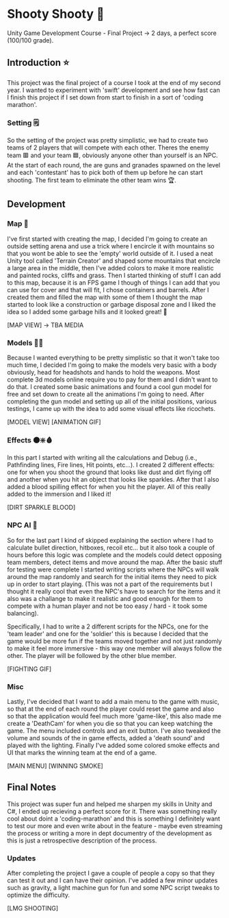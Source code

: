 # Shooty Shooty 🔫
Unity Game Development Course - Final Project -> 2 days, a perfect score (100/100 grade).

## Introduction ⭐
This project was the final project of a course I took at the end of my second year. I wanted to experiment with 'swift' development and see how fast
can I finish this project if I set down from start to finish in a sort of 'coding marathon'.

### Setting 🗒️
So the setting of the project was pretty simplistic, we had to create two teams of 2 players that will compete with each other. Theres the enemy team 🟥
and your team 🟦, obviously anyone other than yourself is an NPC. At the start of each round, the are guns and granades spawned on the level and
each 'contestant' has to pick both of them up before he can start shooting. The first team to eliminate the other team wins 🏆.

## Development
### Map 🗻
I've first started with creating the map, I decided I'm going to create an outside setting arena and use a trick where I encircle it with mountains so
that you wont be able to see the 'empty' world outside of it. I used a neat Unity tool called 'Terrain Creator' and shaped some mountains that encircle
a large area in the middle, then I've added colors to make it more realistic and painted rocks, cliffs and grass. Then I started thinking of stuff I can
add to this map, because it is an FPS game I though of things I can add that you can use for cover and that will fit, I chose containers and barrels. After
I created them and filled the map with some of them I thought the map started to look like a construction or garbage disposal zone and I liked the idea so
I added some garbage hills and it looked great! 🤩

[MAP VIEW] -> TBA MEDIA

### Models 🤼‍♂️
Because I wanted everything to be pretty simplistic so that it won't take too much time, I decided I'm going to make the models very basic with a body
obviously, head for headshots and hands to hold the weapons. Most complete 3d models online require you to pay for them and I didn't want to do that.
I created some basic animations and found a cool gun model for free and set down to create all the animations I'm going to need. After completing the gun
model and setting up all of the initial positions, various testings, I came up with the idea to add some visual effects like ricochets.

[MODEL VIEW] [ANIMATION GIF]

### Effects 🟤❇️🩸
In this part I started with writing all the calculations and Debug (i.e., Pathfinding lines, Fire lines, Hit points, etc...). I created 2 different
effects: one for when you shoot the ground that looks like dust and dirt flying off and another when you hit an object that looks like sparkles. 
After that I also added a blood spilling effect for when you hit the player. All of this really added to the immersion and I liked it!

[DIRT SPARKLE BLOOD]

### NPC AI 🧠
So for the last part I kind of skipped explaining the section where I had to calculate bullet direction, hitboxes, recoil etc... but it also took a couple
of hours before this logic was complete and the models could detect opposing team members, detect items and move around the map. After the basic stuff for
testing were complete I started writing scripts where the NPCs will walk around the map randomly and search for the initial items they need to pick up in
order to start playing. (This was not a part of the requirements but I thought it really cool that even the NPC's have to search for the items and it also
was a challange to make it realistic and good enough for them to compete with a human player and not be too easy / hard - it took some balancing).

Specifically, I had to write a 2 different scripts for the NPCs, one for the 'team leader' and one for the 'soldier' this is because I decided that the
game would be more fun if the teams moved together and not just randomly to make it feel more immersive - this way one member will always follow the other.
The player will be followed by the other blue member.

[FIGHTING GIF]

### Misc
Lastly, I've decided that I want to add a main menu to the game with music, so that at the end of each round the player could reset the game and also so
that the application would feel much more 'game-like', this also made me create a 'DeathCam' for when you die so that you can keep watching the game. 
The menu included controls and an exit button. I've also tweaked the volume and sounds of the in game effects, added a 'death sound' and played with
the lighting. Finally I've added some colored smoke effects and UI that marks the winning team at the end of a game.

[MAIN MENU] [WINNING SMOKE]

## Final Notes
This project was super fun and helped me sharpen my skills in Unity and C#, I ended up recieving a perfect score for it. There was something really cool
about doint a 'coding-marathon' and this is something I definitely want to test our more and even write about in the feature - maybe even streaming
the process or writing a more in dept documentry of the development as this is just a retrospective description of the process.

### Updates
After completing the project I gave a couple of people a copy so that they can test it out and I can have their opinion. I've added a few minor updates
such as gravity, a light machine gun for fun and some NPC script tweaks to optimize the difficulty.

[LMG SHOOTING]
